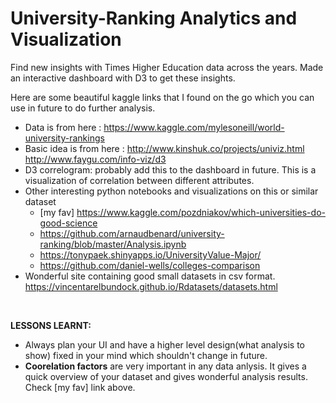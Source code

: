# University-Ranking Analytics and Visualization
Find new insights with Times Higher Education data across the years. Made an interactive dashboard with D3 to get these insights.

Here are some beautiful kaggle links that I found on the go which you can use in future to do further analysis.
* Data is from here : https://www.kaggle.com/mylesoneill/world-university-rankings
* Basic idea is from here :  http://www.kinshuk.co/projects/univiz.html </br>
                             http://www.faygu.com/info-viz/d3
* D3 correlogram: probably add this to the dashboard in future. This is a visualization of correlation between different attributes.
* Other interesting python notebooks and visualizations on this or similar dataset
  * [my fav] https://www.kaggle.com/pozdniakov/which-universities-do-good-science
  * https://github.com/arnaudbenard/university-ranking/blob/master/Analysis.ipynb 
  * https://tonypaek.shinyapps.io/UniversityValue-Major/
  * https://github.com/daniel-wells/colleges-comparison
* Wonderful site containing good small datasets in csv format. https://vincentarelbundock.github.io/Rdatasets/datasets.html
</br>

<b>LESSONS LEARNT:</b>
* Always plan your UI and have a higher level design(what analysis to show) fixed in your mind which shouldn't change in future.
* <b>Coorelation factors</b> are very important in any data anlysis. It gives a quick overview of your dataset and gives wonderful analysis results. Check [my fav] link above.
  
